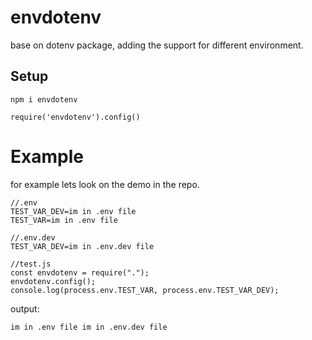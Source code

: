 # envdotenv

base on dotenv package, adding the support for different environment.

## Setup

```
npm i envdotenv
```

```
require('envdotenv').config()
```

# Example

for example lets look on the demo in the repo.

```
//.env
TEST_VAR_DEV=im in .env file
TEST_VAR=im in .env file
```

```
//.env.dev
TEST_VAR_DEV=im in .env.dev file
```

```
//test.js
const envdotenv = require(".");
envdotenv.config();
console.log(process.env.TEST_VAR, process.env.TEST_VAR_DEV);
```

output:

```
im in .env file im in .env.dev file
```
